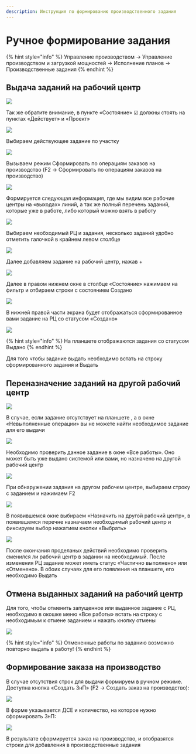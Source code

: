 ```yaml
---
description: Инструкция по формированию производственного задания
---
```


# Ручное формирование задания

{% hint style="info" %}
Управление производством → Управление производством и загрузкой мощностей → Исполнение планов → Производственные задания
{% endhint %}

## Выдача заданий на рабочий центр

![](<../../.gitbook/assets/image (810).png>)

Так же обратите внимание, в пункте «Состояние» ☑ должны стоять на пунктах «Действует» и «Проект»

![](<../../.gitbook/assets/image (804).png>)

Выбираем действующее задание по участку

![](<../../.gitbook/assets/image (499).png>)

Вызываем режим Сформировать по операциям заказов на производство (F2 -> Сформировать по операциям заказов на производство)

![](<../../.gitbook/assets/image (789).png>)

Формируется следующая информация, где мы видим все рабочие центры на «выходах» линий, а так же полный перечень заданий, которые уже в работе, либо который можно взять в работу

![](<../../.gitbook/assets/image (816).png>)

Выбираем необходимый РЦ и задания, несколько заданий удобно отметить галочкой в крайнем левом столбце

![](<../../.gitbook/assets/image (361).png>)

Далее добавляем задание на рабочий центр, нажав +

![](<../../.gitbook/assets/image (709).png>)

Далее в правом нижнем окне в столбце «Состояние» нажимаем на фильтр и отбираем строки с состоянием Создано

![](<../../.gitbook/assets/image (791).png>)

В нижней правой части экрана будет отображаться сформированное вами задание на РЦ со статусом «Создано»

![](<../../.gitbook/assets/image (812).png>)

{% hint style="info" %}
На планшете отображаются задания со статусом Выдано
{% endhint %}

Для того чтобы задание выдать необходимо встать на строку сформированного задания и Выдать

## Переназначение заданий на другой рабочий центр

![](<../../.gitbook/assets/image (828).png>)

В случае, если задание отсутствует на планшете , а в окне «Невыполненные операции» вы не можете найти необходимое задание для его выдачи

![](<../../.gitbook/assets/image (489).png>)

Необходимо проверить данное задание в окне «Все работы». Оно может быть уже выдано системой или вами, но назначено на другой рабочий центр

![](<../../.gitbook/assets/image (492).png>)

При обнаружении задания на другом рабочем центре, выбираем строку с заданием и нажимаем F2

![](<../../.gitbook/assets/image (374).png>)

В появившемся окне выбираем «Назначить на другой рабочий центр», в появившемся перечне назначаем необходимый рабочий центр и фиксируем выбор нажатием кнопки «Выбрать»

![](<../../.gitbook/assets/image (490).png>)

После окончания проделаных действий необходимо проверить сменился ли рабочий центр в задании на необходимый. После изменения РЦ задание может иметь статус «Частично выполнено» или «Отменено». В обоих случаях для его появления на планшете, его необходимо Выдать

## Отмена выданных заданий на рабочий центр

Для того, чтобы отменить запущенное или выданное задание с РЦ, необходимо в окошке меню «Все работы» встать на строку с необходимым к отмене заданием и нажать кнопку отмены

![](<../../.gitbook/assets/image (486).png>)

{% hint style="info" %}
Отмененные работы по заданию возможно повторно выдать в работу!
{% endhint %}

## Формирование заказа на производство

В случае отсутствия строк для выдачи формируем в ручном режиме. Доступна кнопка «Создать ЗнП» (F2 -> Создать заказ на производство):

![](<../../.gitbook/assets/image (688).png>)

В форме указывается ДСЕ и количество, на которое нужно сформировать ЗнП:

![](<../../.gitbook/assets/image (461).png>)

В результате сформируется заказ на производство, и отобразятся строки для добавления в производственные задания
